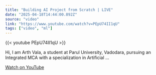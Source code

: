 ```yaml
---
title: "Building AI Project from Scratch | LIVE"
date: "2025-04-18T14:44:00.892Z"
source: "video"
link: "https://www.youtube.com/watch?v=PEpU74II1qU"
tags: ["video", "ml"]
---
```


{{< youtube PEpU74II1qU >}}

Hi, I am Arth Vala, a student at Parul University, Vadodara, pursuing an Integrated MCA with a specialization in Artificial ...

[Watch on YouTube](https://www.youtube.com/watch?v=PEpU74II1qU)
